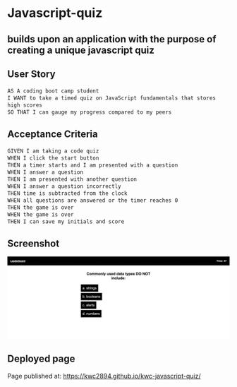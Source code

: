 # Javascript-quiz

## builds upon an application with the purpose of creating a unique javascript quiz

## User Story

```
AS A coding boot camp student
I WANT to take a timed quiz on JavaScript fundamentals that stores high scores
SO THAT I can gauge my progress compared to my peers
```

## Acceptance Criteria

```
GIVEN I am taking a code quiz
WHEN I click the start button
THEN a timer starts and I am presented with a question
WHEN I answer a question
THEN I am presented with another question
WHEN I answer a question incorrectly
THEN time is subtracted from the clock
WHEN all questions are answered or the timer reaches 0
THEN the game is over
WHEN the game is over
THEN I can save my initials and score
```



## Screenshot

![QuizScreen](https://github.com/kwc2894/kwc-javascript-quiz/blob/main/assets/Screen%20Shot%202022-08-01%20at%202.22.47%20AM.png)

## Deployed page

Page published at: https://kwc2894.github.io/kwc-javascript-quiz/
